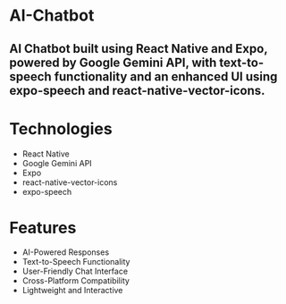 # AI-Chatbot
## AI Chatbot built using React Native and Expo, powered by Google Gemini API, with text-to-speech functionality and an enhanced UI using expo-speech and react-native-vector-icons.
# Technologies
- React Native
- Google Gemini API
- Expo
- react-native-vector-icons
- expo-speech
# Features
- AI-Powered Responses
- Text-to-Speech Functionality
- User-Friendly Chat Interface
- Cross-Platform Compatibility
- Lightweight and Interactive
